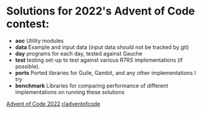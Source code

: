 # Solutions for 2022's Advent of Code contest:
- **aoc**     Utility modules
- **data**    Example and input data (input data should not be tracked by git)
- **day**     programs for each day, tested against Gauche
- **test**    testing set-up to test against various R7RS implementations (if possible).
- **ports** Ported libraries for Guile, Gambit, and any other implementations I try
- **benchmark** Libraries for comparing performance of different implementations on running these solutions


[Advent of Code 2022](https://adventofcode.com/2022)
[r/adventofcode](https://www.reddit.com/r/adventofcode/)
